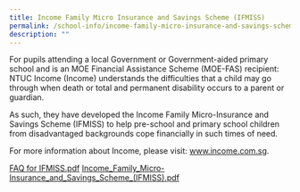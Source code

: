 ```yaml
---
title: Income Family Micro Insurance and Savings Scheme (IFMISS)
permalink: /school-info/income-family-micro-insurance-and-savings-scheme-ifmiss
description: ""
---
```

<p>For pupils attending a local Government or Government-aided primary school and is an MOE Financial Assistance Scheme (MOE-FAS) recipient: NTUC Income (Income) understands the difficulties that a child may go through when death or total and permanent disability occurs to a parent or guardian.</p>
<p>As such, they have developed the Income Family Micro-Insurance and Savings Scheme (IFMISS) to help pre-school and primary school children from disadvantaged backgrounds cope financially in such times of need.</p>
<p>For more information about Income, please visit: <a href="http://www.income.com.sg">www.income.com.sg</a>.</p>
<p><a href="/files/FAQ%20for%20IFMISS.pdf">FAQ for IFMISS.pdf</a>&nbsp;<a href="/files/Income_Family_Micro-Insurance_and_Savings_Scheme_(IFMISS).pdf">Income_Family_Micro-Insurance_and_Savings_Scheme_(IFMISS).pdf</a>&nbsp;</p>
